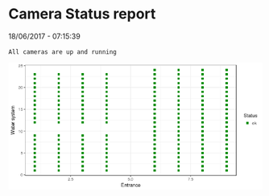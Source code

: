 Camera Status report
================
18/06/2017 - 07:15:39

    All cameras are up and running

![](camreport_files/figure-markdown_github/unnamed-chunk-2-1.png)
